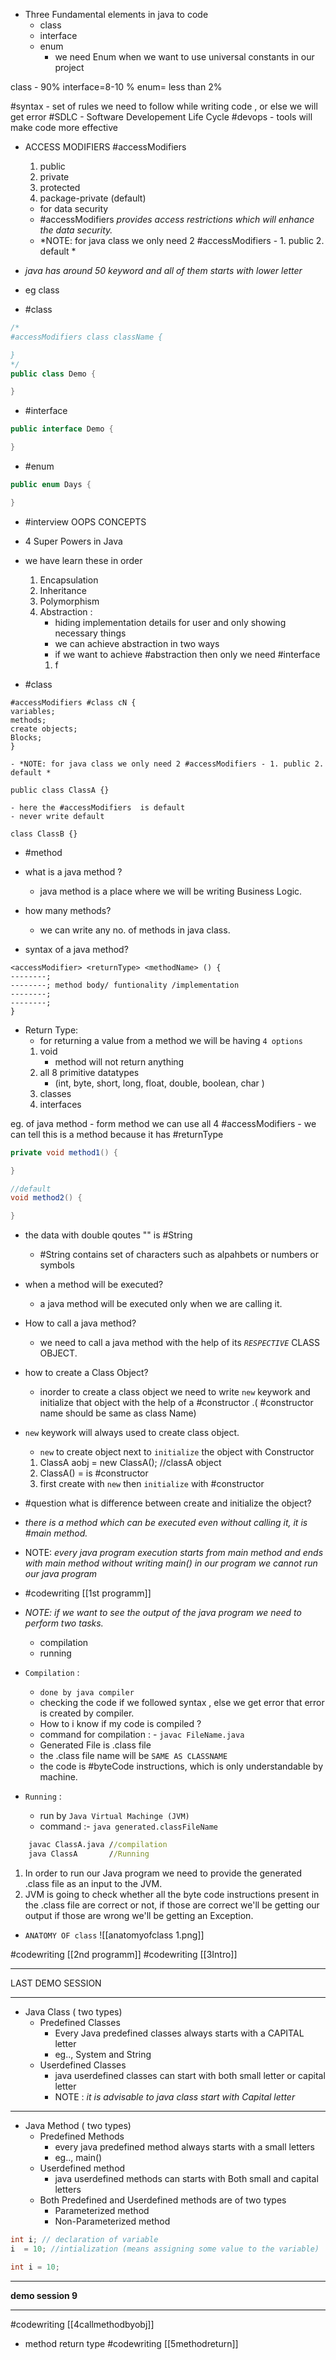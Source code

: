 -  Three Fundamental elements in java to code
	- class
	- interface
	- enum
		- we need Enum when we want to use universal constants in our project 

class - 90% interface=8-10 % enum= less than 2%

#syntax - set of rules we need to follow while writing code , or else we will get error
#SDLC - Software Developement Life Cycle
#devops - tools will make code more effective

- ACCESS MODIFIERS #accessModifiers
	1. public 
	2. private
	3. protected
	4. package-private (default)
	- for data security
	- #accessModifiers  *provides access restrictions which will enhance the data security.*
	- *NOTE: for java class we only need 2 #accessModifiers - 1. public 2. default *

- *java has around 50 keyword and all of them starts with lower letter*
- eg class

- #class
```java
/*
#accessModifiers class className {

}
*/
public class Demo {

}
```
- #interface
```java
public interface Demo {

}
```

- #enum
```java
public enum Days {

}
```

- #interview OOPS CONCEPTS
- 4 Super Powers in Java
- we have learn these in order
	1. Encapsulation
	2. Inheritance
	3. Polymorphism
	4. Abstraction : 
		- hiding implementation details for user and only showing necessary things
		- we can achieve abstraction in two ways
		- if we want to achieve #abstraction then only we need #interface 
		1.  f

- #class 
```
#accessModifiers #class cN {
variables;
methods;
create objects;
Blocks;
}
```

	- *NOTE: for java class we only need 2 #accessModifiers - 1. public 2. default *

```
public class ClassA {}
```

	- here the #accessModifiers  is default
	- never write default

```
class ClassB {}
```

- #method
- what is a java method ?
	- java method is a place where we will be  writing Business Logic.

- how many methods?
	- we can write any no. of methods in java class.

- syntax of a java method?
```
<accessModifier> <returnType> <methodName> () {
--------;
--------; method body/ funtionality /implementation
--------;
--------;
}
```

- Return Type:
	- for returning a value from a method we will be having `4 options`
	1. void
		- method will not return anything 
	2. all 8 primitive datatypes
		- (int, byte, short, long, float, double, boolean, char )
	3. classes
	4. interfaces

eg. of java method
	- form method we can use all 4 #accessModifiers 
	- we can tell this is a method because it has #returnType 
```java
private void method1() {

}

//default
void method2() {

}
```

- the data with double qoutes "" is #String 
	- #String contains set of characters such as alpahbets or numbers or symbols

- when a method will be executed?
	- a java method will be executed only when we are calling it.
- How to call a java method?
	- we need to call a java method with the help of its *`RESPECTIVE`* CLASS OBJECT.

- how to create a Class Object?
	- inorder to create a class object we need to write `new` keywork and initialize that object with the help of a #constructor .( #constructor  name should be same as class Name)
- `new` keywork will always used to create class object.
	- `new` to create object next to `initialize` the object with Constructor
	1. ClassA aobj = new ClassA(); //classA object
	2. ClassA() = is #constructor 
	3. first create with `new` then `initialize` with #constructor 
- #question what is difference between create and initialize the object?
- *there is a method which can be executed even without calling it, it is #main method.*


- NOTE: *every java program execution starts from main method and ends with main method without writing main() in our program we cannot run our java program*

- #codewriting [[1st programm]]

- *NOTE: if we want to see the output of the java program we need to perform two tasks.*
	- compilation
	- running
- `Compilation` : 
	- `done by java compiler`
	-  checking the code if we followed syntax , else we get error that error is created by compiler.
	- How to i know if my code is compiled ?
	- command for compilation : - `javac FileName.java`
	- Generated File is .class file
	- the .class file name will be `SAME AS CLASSNAME`
	- the code is #byteCode instructions, which is only understandable by machine.
- `Running` :
	- run by `Java Virtual Machinge (JVM) `
	- command :- `java generated.classFileName`
```cmd
    javac ClassA.java //compilation
	java ClassA       //Running
```

1) In order to run our Java program we need to provide the generated .class file
as an input to the JVM.
2) JVM is going to check whether all the byte code instructions present in the
.class file are correct or not, if those are correct we'll be getting our output
if those are wrong we'll be getting an Exception.

- `ANATOMY OF class`
![[anatomyofclass 1.png]]


#codewriting [[2nd programm]]
#codewriting [[3Intro]]

<hr>
LAST DEMO SESSION
<hr>

- Java Class ( two types)
	- Predefined Classes 
		- Every Java predefined classes always starts with a CAPITAL letter 
		- eg.., System and String 
	- Userdefined Classes
		- java userdefined classes can start with both small letter or capital letter
		- NOTE : *it is advisable to java class start with Capital letter*

<hr>

- Java Method ( two types)
	- Predefined Methods 
		- every java predefined method always starts with a small letters
		- eg.., main()
	- Userdefined method
		- java userdefined methods can starts with Both small and capital letters 
	- Both Predefined and Userdefined methods are of two types 
		- Parameterized method
		- Non-Parameterized method

```java
int i; // declaration of variable
i  = 10; //intialization (means assigning some value to the variable)

int i = 10;
```

<hr>
<strong>demo session 9</strong>
<hr>

#codewriting [[4callmethodbyobj]]
- method return type
#codewriting [[5methodreturn]]
